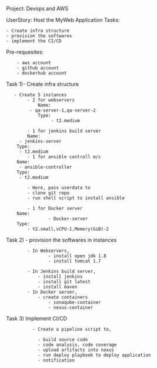 Project: Devops and AWS 

UserStory: Host the MyWeb Application
Tasks: 

    - Create infra structure
    - provision the softwares
    - implement the CI/CD
    

Pre-requesites: 

        - aws account
        - github account
        - dockerhub account

Task 1)- Create infra structure

            
       - Create 5 instances
            - 2 for webservers
                Name:  
		     - qa-server-1,qa-server-2 
                Type:
                     - t2.medium
   	          
            - 1 for jenkins build server
	        Name:                
		 - jenkins-server 
		Type:
		 - t2.medium
            - 1 for ansible controll m/c
		Name:                
		 - ansible-controller 
		Type:
		 - t2.medium
                  
      		- Here, pass userdata to
   			- clone git repo
			- run shell script to install ansible
                     
            - 1 for Docker server
		Name:
                    - Docker-server
		Type:
		    - t2.small,vCPU-1,Memory(GiB)-2
Task 2) - provision the softwares in instances

            - In Webservers,
					- install open jdk 1.8
                    - install tomcat 1.7
              
            - In Jenkins build server,
				- install jenkins
				- install git latest
       		    - install maven	
			- In Docker server,
                - create containers
                    - sonaqube-container
					- nexus-container
					
Task 3)	Implement CI/CD 

              - Create a pipeline script to,
	      
				- build source code
				- code analysis, code coverage
				- upload artifacts into nexus
				- run deploy playbook to deploy application
				- notification
